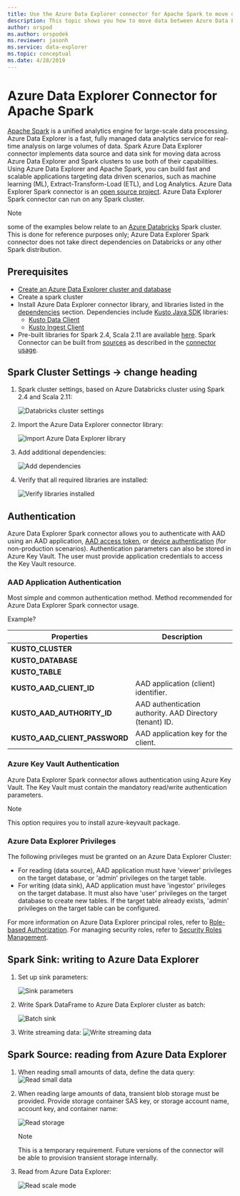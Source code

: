 ```yaml
---
title: Use the Azure Data Explorer connector for Apache Spark to move data between Azure Data Explorer and Spark clusters.
description: This topic shows you how to move data between Azure Data Explorer and Apache Spark clusters.
author: orspod
ms.author: orspodek
ms.reviewer: jasonh
ms.service: data-explorer
ms.topic: conceptual
ms.date: 4/28/2019
---
```


# Azure Data Explorer Connector for Apache Spark

[Apache Spark](https://spark.apache.org/) is a unified analytics engine for large-scale data processing. Azure Data Explorer is a fast, fully managed data analytics service for real-time analysis on large volumes of data. Spark Azure Data Explorer connector implements data source and data sink for moving data across Azure Data Explorer and Spark clusters to use both of their capabilities. Using Azure Data Explorer and Apache Spark, you can build fast and scalable applications targeting data driven scenarios, such as machine learning (ML), Extract-Transform-Load (ETL), and Log Analytics. Azure Data Explorer Spark connector is an [open source project](https://github.com/Azure/azure-kusto-spark). Azure Data Explorer Spark connector can run on any Spark cluster.

> [!NOTE]
> some of the examples below relate to an [Azure Databricks](https://docs.azuredatabricks.net/) Spark cluster. This is done for reference purposes only; Azure Data Explorer Spark connector does not take direct dependencies on Databricks or any other Spark distribution. 

## Prerequisites

* [Create an Azure Data Explorer cluster and database](https://docs.microsoft.com/en-us/azure/data-explorer/create-cluster-database-portal) 
* Create a spark cluster
* Install Azure Data Explorer connector library, and libraries listed in the [dependencies](https://github.com/Azure/azure-kusto-spark#dependencies) section. Dependencies include [Kusto Java SDK](https://docs.microsoft.com/en-us/azure/kusto/api/java/kusto-java-client-library) libraries:
    * [Kusto Data Client](https://mvnrepository.com/artifact/com.microsoft.azure.kusto/kusto-data)
    * [Kusto Ingest Client](https://mvnrepository.com/artifact/com.microsoft.azure.kusto/kusto-ingest)
* Pre-built libraries for Spark 2.4, Scala 2.11 are available [here](https://github.com/Azure/azure-kusto-spark/releases). Spark Connector can be built from [sources](https://github.com/Azure/azure-kusto-spark) as described in the [connector usage](https://github.com/Azure/azure-kusto-spark#usage).

## Spark Cluster Settings -> change heading

1. Spark cluster settings, based on Azure Databricks cluster using Spark 2.4 and Scala 2.11: 

    ![Databricks cluster settings](media/spark-connector/databricks-cluster-m.png)

1. Import the Azure Data Explorer connector library:

    ![Import Azure Data Explorer library](media/spark-connector/db-create-library-m.png)

1. Add additional dependencies:

    ![Add dependencies](media/spark-connector/db-dependencies-m.png)

1. Verify that all required libraries are installed:

    ![Verify libraries installed](media/spark-connector/db-libraries-view-b.png)

## Authentication

Azure Data Explorer Spark connector allows you to authenticate with AAD using an AAD application, [AAD access token](), or [device authentication]() (for non-production scenarios). Authentication parameters can also be stored in Azure Key Vault. The user must provide application credentials to access the Key Vault resource.

### AAD Application Authentication

Most simple and common authentication method. Method recommended for Azure Data Explorer Spark connector usage.

Example?


|Properties  |Description  |
|---------|---------|
|**KUSTO_CLUSTER**     |         |
|**KUSTO_DATABASE**    |         |
|**KUSTO_TABLE**    |         |
|**KUSTO_AAD_CLIENT_ID**     |   AAD application (client) identifier.      |
|**KUSTO_AAD_AUTHORITY_ID**     |  AAD authentication authority. AAD Directory (tenant) ID.        |
|**KUSTO_AAD_CLIENT_PASSWORD**    |    AAD application key for the client.     |


### Azure Key Vault Authentication

Azure Data Explorer Spark connector allows authentication using Azure Key Vault. The Key Vault must contain the mandatory read/write authentication parameters.

> [!NOTE]
>This option requires you to install azure-keyvault package.

### Azure Data Explorer Privileges

The following privileges must be granted on an Azure Data Explorer Cluster:
* For reading (data source), AAD application must have 'viewer' privileges on the target database, or 'admin' privileges on the target table.
* For writing (data sink), AAD application must have 'ingestor' privileges on the target database. It must also have 'user' privileges on the target database to create new tables. If the target table already exists, 'admin' privileges on the target table can be configured. 
 
For more information on Azure Data Explorer principal roles, refer to [Role-based Authorization](/azure/kusto/management/access-control/role-based-authorization). For managing security roles, refer to [Security Roles Management](/azure/kusto/management/security-roles).

## Spark Sink: writing to Azure Data Explorer

1. Set up sink parameters:

    ![Sink parameters](media/spark-connector/sink-parameters.png)

1. Write Spark DataFrame to Azure Data Explorer cluster as batch:

    ![Batch sink](media/spark-connector/batch-sink.png)

1. Write streaming data:
    ![Write streaming data](media/spark-connector/write-stream.png)

## Spark Source: reading from Azure Data Explorer

1. When reading small amounts of data, define the data query:
    ![Read small data](media/spark-connector/read-lean.png)

1. When reading large amounts of data, transient blob storage must be provided. Provide storage container SAS key, or storage account name, account key, and container name:

    ![Read storage](media/spark-connector/storage.png)

    > [!NOTE]
    > This is a temporary requirement. Future versions of the connector will be able to provision transient storage internally.

1. Read from Azure Data Explorer:

    ![Read scale mode](media/spark-connector/read-scale.png)
